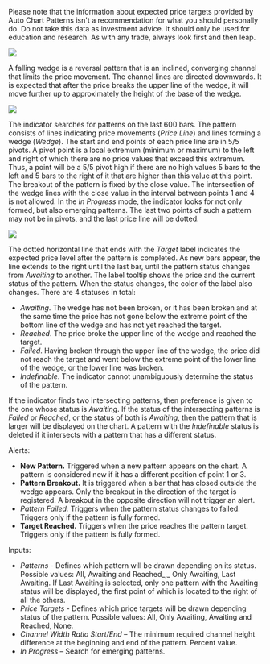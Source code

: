 Please note that the information about expected price targets provided by Auto Chart Patterns isn't a recommendation for what you should personally do. Do not take this data as investment advice. It should only be used for education and research. As with any trade, always look first and then leap.

![](https://s3.amazonaws.com/cdn.freshdesk.com/data/helpdesk/attachments/production/43398810819/original/JnShqWnvy0J1wayX1MWyWS6Z4XjSPBjHEg.jpg?1679317635)

A falling wedge is a reversal pattern that is an inclined, converging channel that limits the price movement. The channel lines are directed downwards. It is expected that after the price breaks the upper line of the wedge, it will move further up to approximately the height of the base of the wedge.

![](https://s3.amazonaws.com/cdn.freshdesk.com/data/helpdesk/attachments/production/43398810946/original/X2dvg-AyJ6lCI3BFLi0ccudJTtmJMh5hEw.jpg?1679317662)

The indicator searches for patterns on the last 600 bars. The pattern consists of lines indicating price movements (_Price Line_) and lines forming a wedge (_Wedge_). The start and end points of each price line are in 5/5 pivots. A pivot point is a local extremum (minimum or maximum) to the left and right of which there are no price values that exceed this extremum. Thus, a point will be a 5/5 pivot high if there are no high values 5 bars to the left and 5 bars to the right of it that are higher than this value at this point. The breakout of the pattern is fixed by the close value. The intersection of the wedge lines with the close value in the interval between points 1 and 4 is not allowed. In the _In Progress_ mode, the indicator looks for not only formed, but also emerging patterns. The last two points of such a pattern may not be in pivots, and the last price line will be dotted.

![](https://s3.amazonaws.com/cdn.freshdesk.com/data/helpdesk/attachments/production/43398811030/original/sROESWMcPZUji3ZSqlvqqY5tqSdMwJVhNw.jpg?1679317684)

The dotted horizontal line that ends with the _Target_ label indicates the expected price level after the pattern is completed. As new bars appear, the line extends to the right until the last bar, until the pattern status changes from _Awaiting_ to another. The label tooltip shows the price and the current status of the pattern. When the status changes, the color of the label also changes. There are 4 statuses in total:

-   _Awaiting_. The wedge has not been broken, or it has been broken and at the same time the price has not gone below the extreme point of the bottom line of the wedge and has not yet reached the target.
-   _Reached_. The price broke the upper line of the wedge and reached the target.
-   _Failed_. Having broken through the upper line of the wedge, the price did not reach the target and went below the extreme point of the lower line of the wedge, or the lower line was broken.
-   _Indefinable_. The indicator cannot unambiguously determine the status of the pattern.

If the indicator finds two intersecting patterns, then preference is given to the one whose status is _Awaiting_. If the status of the intersecting patterns is _Failed_ or _Reached_, or the status of both is _Awaiting_, then the pattern that is larger will be displayed on the chart. A pattern with the _Indefinable_ status is deleted if it intersects with a pattern that has a different status.

Alerts:

-   __New Pattern.__ Triggered when a new pattern appears on the chart. A pattern is considered new if it has a different position of point 1 or 3.
-   __Pattern Breakout.__ It is triggered when a bar that has closed outside the wedge appears. Only the breakout in the direction of the target is registered. A breakout in the opposite direction will not trigger an alert.
-   _Pattern Failed._ Triggers when the pattern status changes to failed. Triggers only if the pattern is fully formed.
-   __Target Reached.__ Triggers when the price reaches the pattern target. Triggers only if the pattern is fully formed.

Inputs:

-   _Patterns_ \- Defines which pattern will be drawn depending on its status. Possible values: All, Awaiting and Reached_,_ Only Awaiting, Last Awaiting. If Last Awaiting is selected, only one pattern with the Awaiting status will be displayed, the first point of which is located to the right of all the others.
-   _Price Targets_ \- Defines which price targets will be drawn depending status of the pattern. Possible values: All, Only Awaiting, Awaiting and Reached, None.
-   _Channel Width Ratio Start/End_ – The minimum required channel height difference at the beginning and end of the pattern. Percent value.
-   _In Progress_ – Search for emerging patterns.